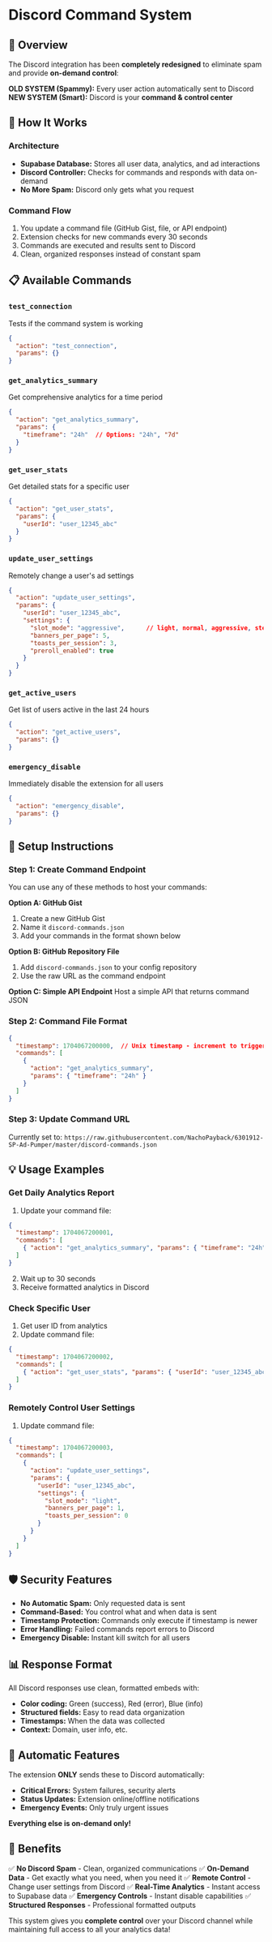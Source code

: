 # Discord Command System

## 🎯 Overview

The Discord integration has been **completely redesigned** to eliminate spam and provide **on-demand control**:

**OLD SYSTEM (Spammy):** Every user action automatically sent to Discord
**NEW SYSTEM (Smart):** Discord is your **command & control center**

## 🚀 How It Works

### Architecture
- **Supabase Database:** Stores all user data, analytics, and ad interactions
- **Discord Controller:** Checks for commands and responds with data on-demand
- **No More Spam:** Discord only gets what you request

### Command Flow
1. You update a command file (GitHub Gist, file, or API endpoint)
2. Extension checks for new commands every 30 seconds
3. Commands are executed and results sent to Discord
4. Clean, organized responses instead of constant spam

## 📋 Available Commands

### `test_connection`
Tests if the command system is working
```json
{
  "action": "test_connection",
  "params": {}
}
```

### `get_analytics_summary`
Get comprehensive analytics for a time period
```json
{
  "action": "get_analytics_summary",
  "params": {
    "timeframe": "24h"  // Options: "24h", "7d"
  }
}
```

### `get_user_stats`
Get detailed stats for a specific user
```json
{
  "action": "get_user_stats",
  "params": {
    "userId": "user_12345_abc"
  }
}
```

### `update_user_settings`
Remotely change a user's ad settings
```json
{
  "action": "update_user_settings",
  "params": {
    "userId": "user_12345_abc",
    "settings": {
      "slot_mode": "aggressive",      // light, normal, aggressive, stealth, custom
      "banners_per_page": 5,
      "toasts_per_session": 3,
      "preroll_enabled": true
    }
  }
}
```

### `get_active_users`
Get list of users active in the last 24 hours
```json
{
  "action": "get_active_users",
  "params": {}
}
```

### `emergency_disable`
Immediately disable the extension for all users
```json
{
  "action": "emergency_disable",
  "params": {}
}
```

## 🔧 Setup Instructions

### Step 1: Create Command Endpoint
You can use any of these methods to host your commands:

**Option A: GitHub Gist**
1. Create a new GitHub Gist
2. Name it `discord-commands.json`
3. Add your commands in the format shown below

**Option B: GitHub Repository File**
1. Add `discord-commands.json` to your config repository
2. Use the raw URL as the command endpoint

**Option C: Simple API Endpoint**
Host a simple API that returns command JSON

### Step 2: Command File Format
```json
{
  "timestamp": 1704067200000,  // Unix timestamp - increment to trigger new commands
  "commands": [
    {
      "action": "get_analytics_summary",
      "params": { "timeframe": "24h" }
    }
  ]
}
```

### Step 3: Update Command URL
Currently set to: `https://raw.githubusercontent.com/NachoPayback/6301912-SP-Ad-Pumper/master/discord-commands.json`

## 💡 Usage Examples

### Get Daily Analytics Report
1. Update your command file:
```json
{
  "timestamp": 1704067200001,
  "commands": [
    { "action": "get_analytics_summary", "params": { "timeframe": "24h" } }
  ]
}
```
2. Wait up to 30 seconds
3. Receive formatted analytics in Discord

### Check Specific User
1. Get user ID from analytics
2. Update command file:
```json
{
  "timestamp": 1704067200002,
  "commands": [
    { "action": "get_user_stats", "params": { "userId": "user_12345_abc" } }
  ]
}
```

### Remotely Control User Settings
1. Update command file:
```json
{
  "timestamp": 1704067200003,
  "commands": [
    {
      "action": "update_user_settings",
      "params": {
        "userId": "user_12345_abc",
        "settings": {
          "slot_mode": "light",
          "banners_per_page": 1,
          "toasts_per_session": 0
        }
      }
    }
  ]
}
```

## 🛡️ Security Features

- **No Automatic Spam:** Only requested data is sent
- **Command-Based:** You control what and when data is sent
- **Timestamp Protection:** Commands only execute if timestamp is newer
- **Error Handling:** Failed commands report errors to Discord
- **Emergency Disable:** Instant kill switch for all users

## 📊 Response Format

All Discord responses use clean, formatted embeds with:
- **Color coding:** Green (success), Red (error), Blue (info)
- **Structured fields:** Easy to read data organization
- **Timestamps:** When the data was collected
- **Context:** Domain, user info, etc.

## 🔄 Automatic Features

The extension **ONLY** sends these to Discord automatically:
- **Critical Errors:** System failures, security alerts
- **Status Updates:** Extension online/offline notifications
- **Emergency Events:** Only truly urgent issues

**Everything else is on-demand only!**

## 🎯 Benefits

✅ **No Discord Spam** - Clean, organized communications
✅ **On-Demand Data** - Get exactly what you need, when you need it
✅ **Remote Control** - Change user settings from Discord
✅ **Real-Time Analytics** - Instant access to Supabase data
✅ **Emergency Controls** - Instant disable capabilities
✅ **Structured Responses** - Professional formatted outputs

This system gives you **complete control** over your Discord channel while maintaining full access to all your analytics data! 